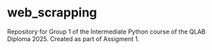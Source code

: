 # web_scrapping
Repository for Group 1 of the Intermediate Python course of the QLAB Diploma 2025. Created as part of Assigment 1.
